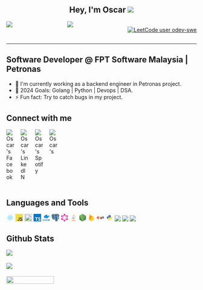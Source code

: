 <!-- Greeting -->
<h2 align="center">Hey, I'm Oscar <img src="https://a.slack-edge.com/6c404/marketing/img/homepage/bold-existing-users/waving-hand.gif" width="16px">
</h2>
<!-- Statistic -->
<div style="display:flex;justify-content: space-between;gap:1rem;">
  <div>
  <img src="https://komarev.com/ghpvc/?username=odev-swe&style=flat-square">
  </div>

  <div>
  <img src="https://wakatime.com/badge/user/018c135c-f8fc-4e62-9242-802ed8538d05.svg">
  </div>

  [![LeetCode user odev-swe](https://img.shields.io/badge/dynamic/json?style=flat-square&labelColor=black&color=%23ffa116&label=Solved&query=solvedOverTotal&url=https%3A%2F%2Fleetcode-badge.vercel.app%2Fapi%2Fusers%2Fodev-swe&logo=leetcode&logoColor=yellow)](https://leetcode.com/odev-swe/)
</div>

--- 
## Software Developer @ FPT Software Malaysia | Petronas
- 🌱 I'm currently working as a backend engineer in Petronas project.
- 🥅 2024 Goals: Golang | Python | Devops | DSA.
- ⚡ Fun fact: Try to catch bugs in my project.

## Connect with me
<div style="gap:1rem;display:flex">
<a href="https://www.facebook.com/oscarSEgoogle/">
  <img align="left" alt="Oscar's Facebook" width="22px" src="https://upload.wikimedia.org/wikipedia/commons/c/c2/F_icon.svg" />
</a>
<a href="https://www.linkedin.com/in/oscar-chua-wei-wen-489047216/">
  <img align="left" alt="Oscar's LinkedIN" width="22px" src="https://upload.wikimedia.org/wikipedia/commons/8/81/LinkedIn_icon.svg" />
</a>
<a href="https://open.spotify.com/user/fan84ex9ejeeme2tn3tslk2ns?si=8a7ca3f2c0794d54">
  <img align="left" alt="Oscar's Spotify" width="22px" src="https://upload.wikimedia.org/wikipedia/commons/thumb/1/19/Spotify_logo_without_text.svg/1024px-Spotify_logo_without_text.svg.png" />
</a>
<a href="https://odev-s3-bucket.s3.ap-southeast-1.amazonaws.com/resume_oscar.pdf">
  <img align="left" alt="Oscar's " width="22px" src="https://as1.ftcdn.net/v2/jpg/01/28/75/96/1000_F_128759672_9ZFGR2lOLMjN7XS3kWyFkakFsLrBpCpp.jpg" />
</a>
</div>

<br/>

## Languages and Tools
<code><img height="20" src="https://raw.githubusercontent.com/github/explore/80688e429a7d4ef2fca1e82350fe8e3517d3494d/topics/react/react.png"></code>
<code><img height="20" src="https://raw.githubusercontent.com/github/explore/80688e429a7d4ef2fca1e82350fe8e3517d3494d/topics/javascript/javascript.png"></code>
<code><img height="20" width="20" src="https://cdn.thenewstack.io/media/2022/05/57bb2a1f-golang.png"></code>
<code><img height="20" src="https://raw.githubusercontent.com/github/explore/80688e429a7d4ef2fca1e82350fe8e3517d3494d/topics/typescript/typescript.png"></code>
<code><img height="20" src="https://raw.githubusercontent.com/github/explore/80688e429a7d4ef2fca1e82350fe8e3517d3494d/topics/docker/docker.png"></code>
<code><img height="20" src="https://raw.githubusercontent.com/github/explore/80688e429a7d4ef2fca1e82350fe8e3517d3494d/topics/postgresql/postgresql.png"></code>
<code><img height="20" src="https://raw.githubusercontent.com/github/explore/80688e429a7d4ef2fca1e82350fe8e3517d3494d/topics/graphql/graphql.png"></code>
<code><img height="20" src="https://raw.githubusercontent.com/github/explore/80688e429a7d4ef2fca1e82350fe8e3517d3494d/topics/java/java.png"></code>
<code><img height="20" src="https://raw.githubusercontent.com/github/explore/80688e429a7d4ef2fca1e82350fe8e3517d3494d/topics/nodejs/nodejs.png"></code>
<code><img height="20" src="https://raw.githubusercontent.com/github/explore/80688e429a7d4ef2fca1e82350fe8e3517d3494d/topics/firebase/firebase.png"></code>
<code><img height="20" src="https://raw.githubusercontent.com/github/explore/80688e429a7d4ef2fca1e82350fe8e3517d3494d/topics/git/git.png"></code>
<code><img height="20" src="https://raw.githubusercontent.com/github/explore/80688e429a7d4ef2fca1e82350fe8e3517d3494d/topics/python/python.png"></code>
<code><img height="20" src="https://images.g2crowd.com/uploads/product/image/large_detail/large_detail_765dd3891d3e6fabe76d21c159f56360/prisma-io.jpg"></code>
<code><img height="20" src="https://img.stackshare.io/service/7419/20165699.png"></code>
<code><img height="20" src="https://widgetcore.com/wp-content/uploads/2022/01/nextjs.jpg"></code>

<!-- Analysis -->
## Github Stats
<div style="display:flex;flex-direction:column;gap:1rem">
  <div>
    <img width="50%" src="https://github-readme-stats.vercel.app/api?username=odev-swe&show_icons=true&count_private=true&hide_border=true&theme=dark&include_all_commits=true" />
  </div>
  <div>
    <img width="50%" src="https://github-readme-stats.vercel.app/api/top-langs/?username=odev-swe&hide_border=true&layout=compact&theme=dark&hide=css,scss,html,makefile" />
  </div>
  <div>
    <img width="50%" height="50%" src="https://github-readme-stats.vercel.app/api/wakatime/?username=odev_swe" />
  </div>
</div
